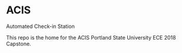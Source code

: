 # ACIS
Automated Check-in Station

This repo is the home for the ACIS Portland State University ECE 2018 Capstone. 

